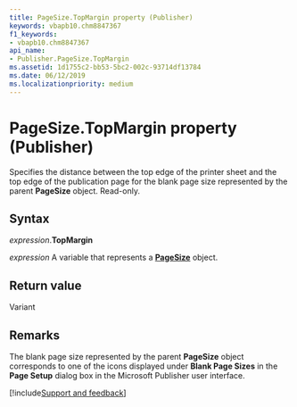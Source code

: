 ```yaml
---
title: PageSize.TopMargin property (Publisher)
keywords: vbapb10.chm8847367
f1_keywords:
- vbapb10.chm8847367
api_name:
- Publisher.PageSize.TopMargin
ms.assetid: 1d1755c2-bb53-5bc2-002c-93714df13784
ms.date: 06/12/2019
ms.localizationpriority: medium
---
```



# PageSize.TopMargin property (Publisher)

Specifies the distance between the top edge of the printer sheet and the top edge of the publication page for the blank page size represented by the parent **PageSize** object. Read-only.


## Syntax

_expression_.**TopMargin**

_expression_ A variable that represents a **[PageSize](Publisher.PageSize.md)** object.


## Return value

Variant


## Remarks

The blank page size represented by the parent **PageSize** object corresponds to one of the icons displayed under **Blank Page Sizes** in the **Page Setup** dialog box in the Microsoft Publisher user interface.

[!include[Support and feedback](~/includes/feedback-boilerplate.md)]